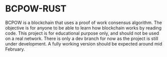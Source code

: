 # BCPOW-RUST
BCPOW is a blockchain that uses a proof of work consensus algorithm. The objective is for anyone to be able to learn how blockchain works by reading code.
This project is for educational purpose only, and should not be used on a real network.
There is only a dev branch for now as the project is still under development. 
A fully working version should be expected around mid February.
